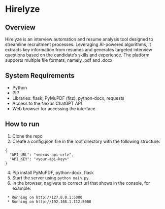 # Hirelyze

## Overview
Hirelyze is an interview automation and resume analysis tool designed to streamline recruitment processes. Leveraging AI-powered algorithms, it extracts key information from resumes and generates targeted interview questions based on the candidate’s skills and experience. The platform supports multiple file formats, namely .pdf and .docx

## System Requirements
- Python
- PIP
- Libraries: flask, PyMuPDF (fitz), python-docx, requests
- Access to the Nexus ChatGPT API
- Web browser for accessing the interface

## How to run
1) Clone the repo
2) Create a config.json file in the root directory with the following structure:
```
{
  "API_URL": "<nexus-api-url>",
  "API_KEY": "<your-api-key>"
}
```
4) Pip install PyMuPDF, python-docx, flask
5) Start the server using `python main.py`
6) In the browser, nagivate to correct url that shows in the console, for example:
```
 * Running on http://127.0.0.1:5000
 * Running on http://192.168.1.112:5000
```

